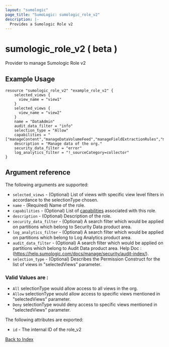 ```yaml
---
layout: "sumologic"
page_title: "SumoLogic: sumologic_role_v2"
description: |-
  Provides a Sumologic Role v2
---
```


# sumologic_role_v2 ( beta )
Provider to manage Sumologic Role v2

## Example Usage
```hcl
resource "sumologic_role_v2" "example_role_v2" {
    selected_views {
      view_name = "view1"
    }
    selected_views {
      view_name = "view2"
    }
    name = "DataAdmin"
    audit_data_filter = "info"
    selection_type = "Allow"
    capabilities = "["manageContent","manageDataVolumeFeed","manageFieldExtractionRules","manageS3DataForwarding"]"
    description = "Manage data of the org."
    security_data_filter = "error"
    log_analytics_filter = "!_sourceCategory=collector"
}
```
## Argument reference

The following arguments are supported:

- `selected_views` - (Optional) List of views with specific view level filters in accordance to the selectionType chosen.
- `name` - (Required) Name of the role.
- `capabilities` - (Optional) List of [capabilities](https://help.sumologic.com/docs/manage/users-roles/roles/role-capabilities/) associated with this role. 
- `description` - (Optional) Description of the role.
- `security_data_filter` - (Optional) A search filter which would be applied on partitions which belong to Security Data product area.
- `log_analytics_filter` - (Optional) A search filter which would be applied on partitions which belong to Log Analytics product area.
- `audit_data_filter` - (Optional) A search filter which would be applied on partitions which belong to Audit Data product area. Help Doc : (https://help.sumologic.com/docs/manage/security/audit-index/).
- `selection_type` - (Optional) Describes the Permission Construct for the list of views in "selectedViews" parameter. 
### Valid Values are : 
  - `All` selectionType would allow access to all views in the org.
  - `Allow` selectionType would allow access to specific views mentioned in "selectedViews" parameter.
  - `Deny` selectionType would deny access to specific views mentioned in "selectedViews" parameter.

The following attributes are exported:

- `id` - The internal ID of the role_v2



[Back to Index][0]

[0]: ../README.md
